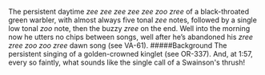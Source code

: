 The persistent daytime _zee zee zee zee zee zoo zree_ of a black-throated green warbler, with almost always five tonal _zee_ notes, followed by a single low tonal _zoo_ note, then the buzzy _zree_ on the end. Well into the morning now he utters no chips between songs, well after he’s abandoned his _zree zree zoo zoo zree_ dawn song (see VA-61). 
#####Background
The persistent singing of a golden-crowned kinglet (see OR-337). And, at 1:57, every so faintly, what sounds like the single call of a Swainson's thrush! 
